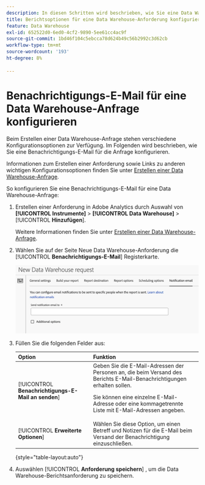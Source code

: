 ```yaml
---
description: In diesen Schritten wird beschrieben, wie Sie eine Data Warehouse-Anforderung erstellen.
title: Berichtsoptionen für eine Data Warehouse-Anforderung konfigurieren
feature: Data Warehouse
exl-id: 652522d0-6ed0-4cf2-9890-5ee61cc4ac9f
source-git-commit: 1bd46f104c5ebcca78d624b49c56b2992c3d62cb
workflow-type: tm+mt
source-wordcount: '193'
ht-degree: 8%

---
```


# Benachrichtigungs-E-Mail für eine Data Warehouse-Anfrage konfigurieren

Beim Erstellen einer Data Warehouse-Anfrage stehen verschiedene Konfigurationsoptionen zur Verfügung. Im Folgenden wird beschrieben, wie Sie eine Benachrichtigungs-E-Mail für die Anfrage konfigurieren.

Informationen zum Erstellen einer Anforderung sowie Links zu anderen wichtigen Konfigurationsoptionen finden Sie unter [Erstellen einer Data Warehouse-Anfrage](/help/export/data-warehouse/create-request/t-dw-create-request.md).

So konfigurieren Sie eine Benachrichtigungs-E-Mail für eine Data Warehouse-Anfrage:

1. Erstellen einer Anforderung in Adobe Analytics durch Auswahl von **[!UICONTROL Instrumente]** > **[!UICONTROL Data Warehouse]** > [!UICONTROL **Hinzufügen**].

   Weitere Informationen finden Sie unter [Erstellen einer Data Warehouse-Anfrage](/help/export/data-warehouse/create-request/t-dw-create-request.md).

1. Wählen Sie auf der Seite Neue Data Warehouse-Anforderung die [!UICONTROL **Benachrichtigungs-E-Mail**] Registerkarte.

   ![Berichtsziel-Tab](assets/dw-notification-email.png)

1. Füllen Sie die folgenden Felder aus:

   | Option | Funktion |
   |---------|----------|
   | [!UICONTROL **Benachrichtigungs-E-Mail an senden**] | Geben Sie die E-Mail-Adressen der Personen an, die beim Versand des Berichts E-Mail-Benachrichtigungen erhalten sollen. <p>Sie können eine einzelne E-Mail-Adresse oder eine kommagetrennte Liste mit E-Mail-Adressen angeben.</p> |
   | [!UICONTROL **Erweiterte Optionen**] | Wählen Sie diese Option, um einen Betreff und Notizen für die E-Mail beim Versand der Benachrichtigung einzuschließen. |

   {style="table-layout:auto"}

1. Auswählen [!UICONTROL **Anforderung speichern**] , um die Data Warehouse-Berichtsanforderung zu speichern.
